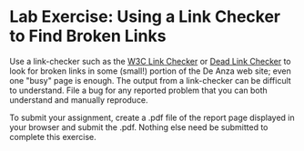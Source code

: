 # Lab Exercise: Using a Link Checker to Find Broken Links

Use a link-checker such as the [W3C Link Checker](https://validator.w3.org/checklink) or [Dead Link Checker](http://www.deadlinkchecker.com/) to look for broken links in some (small!) portion of the De Anza web site; even one "busy" page is enough. The output from a link-checker can be difficult to understand. File a bug for any reported problem that you can both understand and manually reproduce.

To submit your assignment, create a .pdf file of the report page displayed in your browser and submit the .pdf. Nothing else need be submitted to complete this exercise.